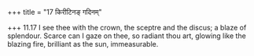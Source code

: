 +++
title = "17 किरीटिनङ् गदिनम्"

+++
11.17 I see thee with the crown, the sceptre and the discus; a blaze of
splendour. Scarce can I gaze on thee, so radiant thou art, glowing like
the blazing fire, brilliant as the sun, immeasurable.
